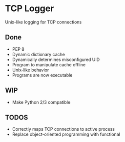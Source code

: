TCP Logger
=========================

Unix-like logging for TCP connections

## Done
* PEP 8
* Dynamic dictionary cache
* Dynamically determines misconfigured UID
* Program to manipulate cache offline
* Unix-like behavior
* Programs are now executable

## WIP
* Make Python 2/3 compatible

## TODOS
* Correctly maps TCP connections to active process
* Replace object-oriented programming with functional
